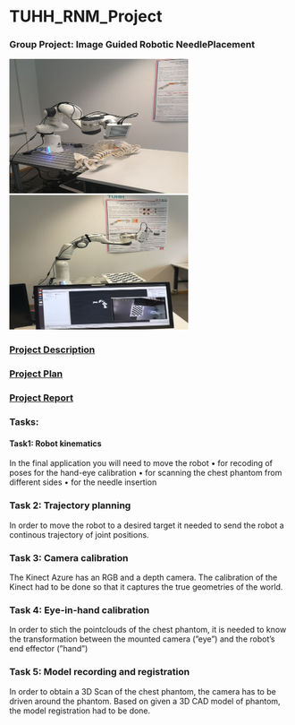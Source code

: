 # TUHH_RNM_Project

### Group Project: Image Guided Robotic NeedlePlacement

<img src="documentation/images/photo_2020-11-07_23-21-34.jpg" width="320" height="240" />  <img src="documentation/images/photo_2020-11-07_23-21-39.jpg" width="320" height="240" /> 


### [Project Description](https://github.com/adamanov/TUHH_RNM_Project/blob/master/documentation/ProjectDescription2020_update080520.pdf)
### [Project Plan](https://github.com/adamanov/TUHH_RNM_Project/blob/master/documentation/RNM_ProjectPlan_Group2updated.pdf)
### [Project Report](https://github.com/adamanov/TUHH_RNM_Project/blob/master/documentation/RNM_Report_Group_2.pdf)


### Tasks: 

#### Task1: Robot kinematics

In the final application you will need to move the robot
• for recoding of poses for the hand-eye calibration
• for scanning the chest phantom from different sides
• for the needle insertion

### Task 2: Trajectory planning
In order to move the robot to a desired target it needed to send the robot a continous trajectory
of joint positions.

### Task 3: Camera calibration
The Kinect Azure has an RGB and a depth camera. The calibration of the Kinect had to be 
done so that it captures the true geometries of the world.

### Task 4: Eye-in-hand calibration
In order to stich the pointclouds of the chest phantom, it is needed to know the transformation
between the mounted camera (”eye”) and the robot’s end effector (”hand”)

### Task 5: Model recording and registration
In order to obtain a 3D Scan of the chest phantom, the camera has to be driven around the phantom.
Based on given a 3D CAD model of phantom, the model registration had to be done. 
